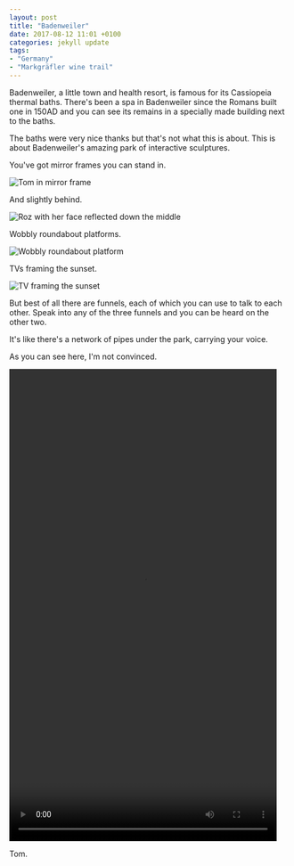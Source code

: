 ```yaml
---
layout: post
title: "Badenweiler"
date: 2017-08-12 11:01 +0100
categories: jekyll update
tags: 
- "Germany"
- "Markgräfler wine trail"
---
```


Badenweiler, a little town and health resort, is famous for its Cassiopeia thermal baths. There's been a spa in Badenweiler since the Romans built one in 150AD and you can see its remains in a specially made building next to the baths.

The baths were very nice thanks but that's not what this is about. This is about Badenweiler's amazing park of interactive sculptures.

You've got mirror frames you can stand in.

![Tom in mirror frame](https://github.com/tombye/trexit/raw/gh-pages/assets/images/tom-in-mirrorbox.jpg)

And slightly behind.

![Roz with her face reflected down the middle](https://github.com/tombye/trexit/raw/gh-pages/assets/images/roz-reflected.jpg)

Wobbly roundabout platforms.

![Wobbly roundabout platform](https://github.com/tombye/trexit/raw/gh-pages/assets/images/wobbly-roundabout.jpg)

TVs framing the sunset.

![TV framing the sunset](https://github.com/tombye/trexit/raw/gh-pages/assets/images/landscape-tv.jpg)

But best of all there are funnels, each of which you can use to talk to each other. Speak into any of the three funnels and you can be heard on the other two.

It's like there's a network of pipes under the park, carrying your voice.

As you can see here, I'm not convinced. 

<video src="https://github.com/tombye/trexit/raw/gh-pages/assets/images/tom-and-roz-funnel-chat.mp4" controls height="848" width="480" preload="metadata"><a href="https://github.com/tombye/trexit/raw/gh-pages/assets/images/tom-and-roz-funnel-chat.mp4">Download this video</a></video>

Tom.
